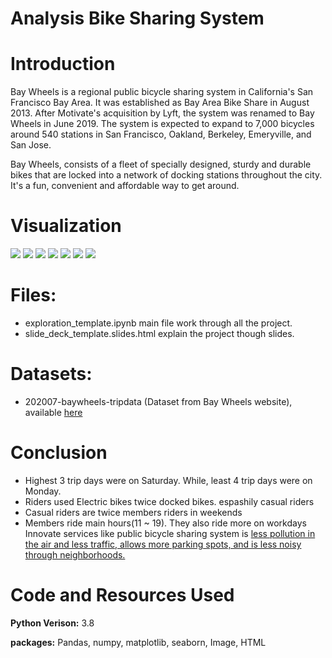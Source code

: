 # Analysis Bike Sharing System

# Introduction
Bay Wheels is a regional public bicycle sharing system in California's San Francisco Bay Area. It was established as Bay Area Bike Share in August 2013. After Motivate's acquisition by Lyft, the system was renamed to Bay Wheels in June 2019. The system is expected to expand to 7,000 bicycles around 540 stations in San Francisco, Oakland, Berkeley, Emeryville, and San Jose.

Bay Wheels, consists of a fleet of specially designed, sturdy and durable bikes that are locked into a network of docking stations throughout the city. It's a fun, convenient and affordable way to get around.

# Visualization
![](https://i.imgur.com/Bm9Cuzd.png)
![](https://i.imgur.com/Xq51hSl.png)
![](https://i.imgur.com/qVC82OI.png)
![](https://i.imgur.com/D7abvko.png)
![](https://i.imgur.com/oiruMOL.png)
![](https://i.imgur.com/x00xik6.png)
![](https://i.imgur.com/dr0m0KL.png)



# Files:
- exploration_template.ipynb main file work through  all the project.
- slide_deck_template.slides.html explain the project though slides.

# Datasets: 
- 202007-baywheels-tripdata (Dataset from Bay Wheels website), available [here](https://www.lyft.com/bikes/bay-wheels/system-data)

# Conclusion
- Highest 3 trip days were on Saturday. While, least 4 trip days were on Monday.
- Riders used Electric bikes twice docked bikes. espashily casual riders
- Casual riders are twice members riders in weekends
- Members ride main hours(11 ~ 19). They also ride more on workdays
Innovate services like public bicycle sharing system is [less pollution in the air and less traffic, allows more parking spots, and is less noisy through neighborhoods.](https://www.bikeradar.com/features/9-reasons-why-bike-commuting-is-better-than-driving/#:~:text=Bike%20commuting%20helps%20society%20in,is%20less%20noisy%20through%20neighborhoods)


# Code and Resources Used
**Python Verison:** 3.8 

**packages:** Pandas, numpy, matplotlib, seaborn, Image, HTML
